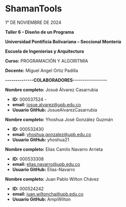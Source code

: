 # ShamanTools

1° DE NOVIEMBRE DE 2024

**Taller 6 – Diseño de un Programa**


**Universidad Pontificia Bolivariana – Seccional Montería**

**Escuela de Ingenierías y Arquitectura**

**Curso:** PROGRAMACIÓN Y ALGORITMIA

**Docente:** Miguel Angel Ortiz Padilla

**--------------COLABORADORES-----------------**

**Nombre completo:** Josué Álvarez Casarrubia 
 - **ID:** 000537524 - 
 - **email:** josue.alvarez@upb.edu.co 
 - **Usuario GitHub:** JosueAlvarezCasarrubia


**Nombre completo:** Yhoshua José González Guzmán 
 - **ID:** 000532430
 - **email:** yhoshua.gonzalez@upb.edu.co 
 - **Usuario GitHub:** yhoshua21


**Nombre completo:** Elías Camilo Navarro Arrieta 
 - **ID:** 000533308
 - **email:** elias.navarro@upb.edu.co 
 - **Usuario GitHub:** Elias-Navarro


**Nombre completo:** Juan Pablo Wilton Chávez 
 - **ID:** 000524242
 - **email:** juan.wiltoncha@upb.edu.co 
 - **Usuario GitHub:** AmpiWilton

